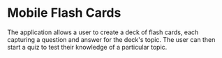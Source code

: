 # Mobile Flash Cards
The application allows a user to create a deck of flash cards, each capturing a question and answer for the deck's topic. The user can then start a quiz to test their knowledge of a particular topic.
